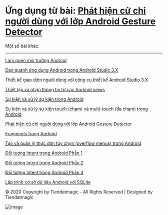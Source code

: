 # Ứng dụng từ bài: <a href="https://ngocminhtran.com/2018/10/08/phat-hien-cu-chi-nguoi-dung-voi-lop-android-gesture-detector/">Phát hiện cử chỉ người dùng với lớp Android Gesture Detector</a>

Một số bài khác:
***
<a href="https://github.com/tiendatmagic/helloworldandroid">Làm quen môi trường Android</a>

<a href="https://github.com/tiendatmagic/daoquanhandroid">Dạo quanh ứng dụng Android trong Android Studio 3.X </a>

<a href="https://github.com/tiendatmagic/LayoutSample">Thiết kế giao diện người dùng với công cụ thiết kế Android Studio 3.X </a>

<a href="https://github.com/tiendatmagic/MyFirstAndroidApplication">Thiết lập và nhận thông tin từ các Android views</a>

<a href="https://github.com/tiendatmagic/androidbasicview">Sự kiện và xử lý sự kiện trong Android</a>

<a href="https://github.com/tiendatmagic/MotionEvent">Sự kiện và xử lý sự kiện touch (chạm) và multi-touch (đa chạm) trong Android</a>

<a href="https://github.com/tiendatmagic/CommonGestures">Phát hiện cử chỉ người dùng với lớp Android Gesture Detector</a>

<a href="https://github.com/tiendatmagic/FragmentExample">Fragments trong Android</a>

<a href="https://github.com/tiendatmagic/Menu_example_android">Tạo và quản lý thực đơn tùy chọn (overflow menus) trong Android</a>

<a href="https://github.com/tiendatmagic/ExplicitIntent">Đối tượng Intent trong Android Phần 1</a>
	
<a href="https://github.com/tiendatmagic/ImplicitIntent">Đối tượng Intent trong Android Phần 2</a>
	
<a href="https://github.com/tiendatmagic/SendBroadcast">Đối tượng Intent trong Android Phần 3</a>

<a href="https://github.com/tiendatmagic/SQLiteDemoApplication">Lập trình cơ sở dữ liệu Android với SQLite</a>

© 2020 Copyright by Tiendatmagic - All Rights Reserved | Designed by Tiendatmagic

![image](https://cdn.glitch.com/a67afc81-5438-418b-a97b-7bb10c7d4cf4%2Ftiendatmagicc.png?v=1594881680906)
